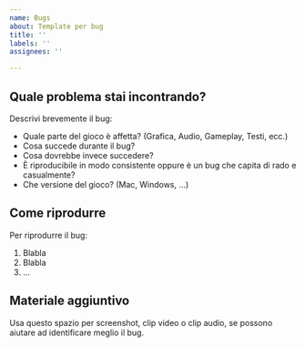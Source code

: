 ```yaml
---
name: Bugs
about: Template per bug
title: ''
labels: ''
assignees: ''

---
```


## Quale problema stai incontrando?
Descrivi brevemente il bug:
* Quale parte del gioco è affetta? (Grafica, Audio, Gameplay, Testi, ecc.)
* Cosa succede durante il bug?
* Cosa dovrebbe invece succedere?
* È riproducibile in modo consistente oppure è un bug che capita di rado e casualmente?
* Che versione del gioco? (Mac, Windows, ...)

## Come riprodurre
Per riprodurre il bug:
1. Blabla
2. Blabla
3. ...

## Materiale aggiuntivo
Usa questo spazio per screenshot, clip video o clip audio, se possono aiutare ad identificare meglio il bug.
